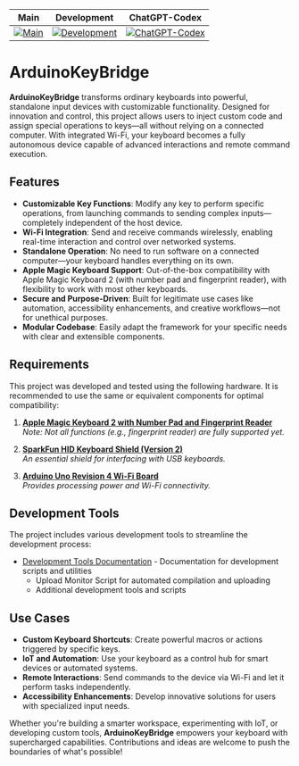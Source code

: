 | Main | Development | ChatGPT-Codex |
|------|-------------|---------------|
| [![Main](https://github.com/teganburns/ArduinoKeyBridge/actions/workflows/compile-arduino-unor4wifi.yml/badge.svg?branch=main)](https://github.com/teganburns/ArduinoKeyBridge/actions/workflows/compile-arduino-unor4wifi.yml) | [![Development](https://github.com/teganburns/ArduinoKeyBridge/actions/workflows/compile-arduino-unor4wifi.yml/badge.svg?branch=development)](https://github.com/teganburns/ArduinoKeyBridge/actions/workflows/compile-arduino-unor4wifi.yml) | [![ChatGPT-Codex](https://github.com/teganburns/ArduinoKeyBridge/actions/workflows/compile-arduino-unor4wifi.yml/badge.svg?branch=chatgpt-codex)](https://github.com/teganburns/ArduinoKeyBridge/actions/workflows/compile-arduino-unor4wifi.yml) |

# ArduinoKeyBridge

**ArduinoKeyBridge** transforms ordinary keyboards into powerful, standalone input devices with customizable functionality. Designed for innovation and control, this project allows users to inject custom code and assign special operations to keys—all without relying on a connected computer. With integrated Wi-Fi, your keyboard becomes a fully autonomous device capable of advanced interactions and remote command execution.

## Features
- **Customizable Key Functions**: Modify any key to perform specific operations, from launching commands to sending complex inputs—completely independent of the host device.
- **Wi-Fi Integration**: Send and receive commands wirelessly, enabling real-time interaction and control over networked systems.
- **Standalone Operation**: No need to run software on a connected computer—your keyboard handles everything on its own.
- **Apple Magic Keyboard Support**: Out-of-the-box compatibility with Apple Magic Keyboard 2 (with number pad and fingerprint reader), with flexibility to work with most other keyboards.
- **Secure and Purpose-Driven**: Built for legitimate use cases like automation, accessibility enhancements, and creative workflows—not for unethical purposes.
- **Modular Codebase**: Easily adapt the framework for your specific needs with clear and extensible components.

## Requirements
This project was developed and tested using the following hardware. It is recommended to use the same or equivalent components for optimal compatibility:

1. **[Apple Magic Keyboard 2 with Number Pad and Fingerprint Reader](https://www.apple.com/shop/product/MXK83LL/A/magic-keyboard-with-touch-id-and-numeric-keypad-for-mac-models-with-apple-silicon-usb-c-us-english-black-keys)**  
   *Note: Not all functions (e.g., fingerprint reader) are fully supported yet.*

2. **[SparkFun HID Keyboard Shield (Version 2)](https://www.sparkfun.com/products/21247)**  
   *An essential shield for interfacing with USB keyboards.*

3. **[Arduino Uno Revision 4 Wi-Fi Board](https://store.arduino.cc/products/uno-r4-wifi?queryID=undefined)**  
   *Provides processing power and Wi-Fi connectivity.*

## Development Tools
The project includes various development tools to streamline the development process:

- [Development Tools Documentation](docs/tools.md) - Documentation for development scripts and utilities
  - Upload Monitor Script for automated compilation and uploading
  - Additional development tools and scripts

## Use Cases
- **Custom Keyboard Shortcuts**: Create powerful macros or actions triggered by specific keys.
- **IoT and Automation**: Use your keyboard as a control hub for smart devices or automated systems.
- **Remote Interactions**: Send commands to the device via Wi-Fi and let it perform tasks independently.
- **Accessibility Enhancements**: Develop innovative solutions for users with specialized input needs.

Whether you're building a smarter workspace, experimenting with IoT, or developing custom tools, **ArduinoKeyBridge** empowers your keyboard with supercharged capabilities. Contributions and ideas are welcome to push the boundaries of what's possible!
